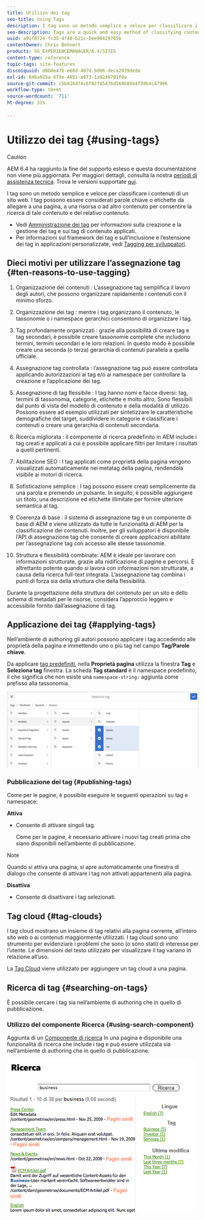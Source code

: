 ```yaml
---
title: Utilizzo dei tag
seo-title: Using Tags
description: I tag sono un metodo semplice e veloce per classificare i contenuti di un sito web
seo-description: Tags are a quick and easy method of classifying content within a website
uuid: a91f8724-fc35-4f40-b21c-bee90429765b
contentOwner: Chris Bohnert
products: SG_EXPERIENCEMANAGER/6.4/SITES
content-type: reference
topic-tags: site-features
discoiquuid: d0b0e47b-e68d-407d-9d06-deca2039dede
exl-id: 846a925a-673e-4051-a673-1a9236701f0a
source-git-commit: c5b816d74c6f02f85476d16868844f39b4c47996
workflow-type: tm+mt
source-wordcount: '711'
ht-degree: 31%

---
```


# Utilizzo dei tag   {#using-tags}

>[!CAUTION]
>
>AEM 6.4 ha raggiunto la fine del supporto esteso e questa documentazione non viene più aggiornata. Per maggiori dettagli, consulta la nostra [periodi di assistenza tecnica](https://helpx.adobe.com/it/support/programs/eol-matrix.html). Trova le versioni supportate [qui](https://experienceleague.adobe.com/docs/).

I tag sono un metodo semplice e veloce per classificare i contenuti di un sito web. I tag possono essere considerati parole chiave o etichette da allegare a una pagina, a una risorsa o ad altro contenuto per consentire la ricerca di tale contenuto e del relativo contenuto.

* Vedi [Amministrazione dei tag](/help/sites-administering/tags.md) per informazioni sulla creazione e la gestione dei tag e sui tag di contenuto applicati.
* Per informazioni sul framework dei tag e sull’inclusione e l’estensione dei tag in applicazioni personalizzate, vedi [Tagging per sviluppatori](/help/sites-developing/tags.md).

## Dieci motivi per utilizzare l’assegnazione tag {#ten-reasons-to-use-tagging}

1. Organizzazione dei contenuti : L’assegnazione tag semplifica il lavoro degli autori, che possono organizzare rapidamente i contenuti con il minimo sforzo.

1. Organizzazione dei tag : mentre i tag organizzano il contenuto, le tassonomie o i namespace gerarchici consentono di organizzare i tag.

1. Tag profondamente organizzati : grazie alla possibilità di creare tag e tag secondari, è possibile creare tassonomie complete che includono termini, termini secondari e le loro relazioni. In questo modo è possibile creare una seconda (o terza) gerarchia di contenuti parallela a quella ufficiale.

1. Assegnazione tag controllata : l’assegnazione tag può essere controllata applicando autorizzazioni ai tag e/o ai namespace per controllare la creazione e l’applicazione dei tag.

1. Assegnazione di tag flessibile : I tag hanno nomi e facce diversi: tag, termini di tassonomia, categorie, etichette e molto altro. Sono flessibili dal punto di vista del modello di contenuto e della modalità di utilizzo. Possono essere ad esempio utilizzati per sintetizzare le caratteristiche demografiche del target, suddividere in categorie e classificare i contenuti o creare una gerarchia di contenuti secondaria.

1. Ricerca migliorata : il componente di ricerca predefinito in AEM include i tag creati e applicati a cui è possibile applicare filtri per limitare i risultati a quelli pertinenti.

1. Abilitazione SEO : I tag applicati come proprietà della pagina vengono visualizzati automaticamente nei metatag della pagina, rendendola visibile ai motori di ricerca.

1. Sofisticazione semplice : I tag possono essere creati semplicemente da una parola e premendo un pulsante. In seguito, è possibile aggiungere un titolo, una descrizione ed etichette illimitate per fornire ulteriore semantica al tag.

1. Coerenza di base : il sistema di assegnazione tag è un componente di base di AEM e viene utilizzato da tutte le funzionalità di AEM per la classificazione dei contenuti. Inoltre, per gli sviluppatori è disponibile l’API di assegnazione tag che consente di creare applicazioni abilitate per l’assegnazione tag con accesso alle stesse tassonomie.

1. Struttura e flessibilità combinate: AEM è ideale per lavorare con informazioni strutturate, grazie alla nidificazione di pagine e percorsi. È altrettanto potente quando si lavora con informazioni non strutturate, a causa della ricerca full-text integrata. L’assegnazione tag combina i punti di forza sia della struttura che della flessibilità.

Durante la progettazione della struttura del contenuto per un sito e dello schema di metadati per le risorse, considera l’approccio leggero e accessibile fornito dall’assegnazione di tag.

## Applicazione dei tag   {#applying-tags}

Nell’ambiente di authoring gli autori possono applicare i tag accedendo alle proprietà della pagina e immettendo uno o più tag nel campo **Tag/Parole chiave**.

Da applicare [tag predefiniti](/help/sites-administering/tags.md), nella **Proprietà pagina** utilizza la finestra **Tag** e **Seleziona tag** finestra. La scheda **Tag standard** è il namespace predefinito, il che significa che non esiste una `namespace-string:` aggiunta come prefisso alla tassonomia.

![chlimage_1-92](assets/chlimage_1-92.png)

### Pubblicazione dei tag {#publishing-tags}

Come per le pagine, è possibile eseguire le seguenti operazioni su tag e namespace:

**Attiva**

* Consente di attivare singoli tag.

   Come per le pagine, è necessario attivare i nuovi tag creati prima che siano disponibili nell’ambiente di pubblicazione.

>[!NOTE]
>
>Quando si attiva una pagina, si apre automaticamente una finestra di dialogo che consente di attivare i tag non attivati appartenenti alla pagina.

**Disattiva**

* Consente di disattivare i tag selezionati.

## Tag cloud {#tag-clouds}

I tag cloud mostrano un insieme di tag relativi alla pagina corrente, all’intero sito web o ai contenuti maggiormente utilizzati. I tag cloud sono uno strumento per evidenziare i problemi che sono (o sono stati) di interesse per l’utente. Le dimensioni del testo utilizzato per visualizzare il tag variano in relazione all’uso.

La [Tag Cloud](/help/sites-authoring/default-components-foundation.md#tag-cloud) viene utilizzato per aggiungere un tag cloud a una pagina.

## Ricerca di tag {#searching-on-tags}

È possibile cercare i tag sia nell’ambiente di authoring che in quello di pubblicazione.

### Utilizzo del componente Ricerca {#using-search-component}

Aggiunta di un [Componente di ricerca](/help/sites-authoring/default-components-foundation.md#search) In una pagina è disponibile una funzionalità di ricerca che include i tag e può essere utilizzata sia nell’ambiente di authoring che in quello di pubblicazione.

![chlimage_1-93](assets/chlimage_1-93.png)
